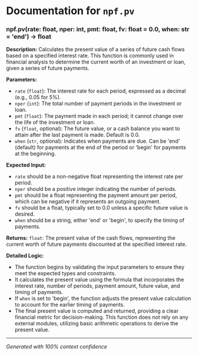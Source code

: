 # Documentation for `npf.pv`

### npf.pv(rate: float, nper: int, pmt: float, fv: float = 0.0, when: str = 'end') -> float

**Description:**
Calculates the present value of a series of future cash flows based on a specified interest rate. This function is commonly used in financial analysis to determine the current worth of an investment or loan, given a series of future payments.

**Parameters:**
- `rate` (`float`): The interest rate for each period, expressed as a decimal (e.g., 0.05 for 5%).
- `nper` (`int`): The total number of payment periods in the investment or loan.
- `pmt` (`float`): The payment made in each period; it cannot change over the life of the investment or loan.
- `fv` (`float`, optional): The future value, or a cash balance you want to attain after the last payment is made. Default is 0.0.
- `when` (`str`, optional): Indicates when payments are due. Can be 'end' (default) for payments at the end of the period or 'begin' for payments at the beginning.

**Expected Input:**
- `rate` should be a non-negative float representing the interest rate per period.
- `nper` should be a positive integer indicating the number of periods.
- `pmt` should be a float representing the payment amount per period, which can be negative if it represents an outgoing payment.
- `fv` should be a float, typically set to 0.0 unless a specific future value is desired.
- `when` should be a string, either 'end' or 'begin', to specify the timing of payments.

**Returns:**
`float`: The present value of the cash flows, representing the current worth of future payments discounted at the specified interest rate.

**Detailed Logic:**
- The function begins by validating the input parameters to ensure they meet the expected types and constraints.
- It calculates the present value using the formula that incorporates the interest rate, number of periods, payment amount, future value, and timing of payments.
- If `when` is set to 'begin', the function adjusts the present value calculation to account for the earlier timing of payments.
- The final present value is computed and returned, providing a clear financial metric for decision-making. This function does not rely on any external modules, utilizing basic arithmetic operations to derive the present value.

---
*Generated with 100% context confidence*
